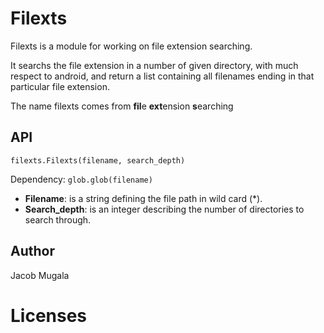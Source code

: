 # Filexts
Filexts is a module for working on file extension searching.

It searchs the file extension in a number of given directory, with much respect to android,
and return a list containing all filenames ending in that particular file extension.

The name filexts comes from **fil**e **ext**ension **s**earching

## API
`filexts.Filexts(filename, search_depth)`

Dependency: `glob.glob(filename)`
* **Filename**: is a string defining the file path in wild card (*).
* **Search_depth**: is an integer describing the number of directories to search through.

## Author
Jacob Mugala

# Licenses
